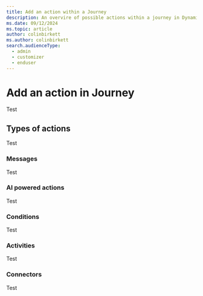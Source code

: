 ```yaml
---
title: Add an action within a Journey
description: An overvire of possible actions within a journey in Dynamics 365 Customer Insights - Journeys.
ms.date: 09/12/2024
ms.topic: article
author: colinbirkett
ms.author: colinbirkett
search.audienceType: 
  - admin
  - customizer
  - enduser
---
```


# Add an action in Journey

Test

## Types of actions

Test

### Messages

Test

### AI powered actions

Test

### Conditions

Test

### Activities

Test

### Connectors

Test
